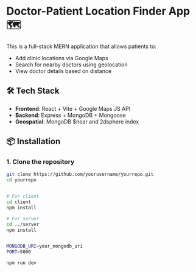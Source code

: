 # Doctor-Patient Location Finder App 🗺️

This is a full-stack MERN application that allows patients to:

- Add clinic locations via Google Maps
- Search for nearby doctors using geolocation
- View doctor details based on distance

## 🛠️ Tech Stack

- **Frontend**: React + Vite + Google Maps JS API
- **Backend**: Express + MongoDB + Mongoose
- **Geospatial**: MongoDB $near and 2dsphere index

## 📦 Installation

### 1. Clone the repository

```bash
git clone https://github.com/yourusername/yourrepo.git
cd yourrepo


# For client
cd client
npm install

# For server
cd ../server
npm install


MONGODB_URI=your_mongodb_uri
PORT=5000

npm run dev